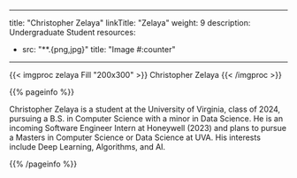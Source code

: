 ---
title: "Christopher Zelaya"
linkTitle: "Zelaya"
weight: 9
description: Undergraduate Student 
resources:
- src: "**.{png,jpg}"
  title: "Image #:counter"
------

{{< imgproc zelaya Fill "200x300" >}}
Christopher Zelaya
{{< /imgproc >}} 

{{% pageinfo %}}

Christopher Zelaya is a student at the University of Virginia, class
of 2024, pursuing a B.S. in Computer Science with a minor in Data
Science. He is an incoming Software Engineer Intern at Honeywell
(2023) and plans to pursue a Masters in Computer Science or Data
Science at UVA. His interests include Deep Learning, Algorithms, and
AI.

{{% /pageinfo %}}
